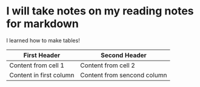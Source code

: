 # I will take notes on my reading notes for markdown

I learned how to make tables!

First Header | Second Header
------------ | -------------
Content from cell 1 | Content from cell 2
Content in first column | Content from sencond column
